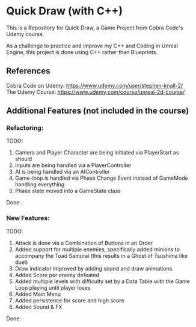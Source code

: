 # Quick Draw (with C++)
This is a Repository for Quick Draw, a Game Project from Cobra Code's Udemy course.

As a challenge to practice and improve my C++ and Coding in Unreal Engine, this project is done using C++ rather than Blueprints.

## References

Cobra Code on Udemy: https://www.udemy.com/user/stephen-knall-2/ <br>
The Udemy Course: https://www.udemy.com/course/unreal-2d-course/

## Additional Features (not included in the course)

### Refactoring:

TODO:
1. Camera and Player Character are being initiated via PlayerStart as should
2. Inputs are being handled via a PlayerController
3. AI is being handled via an AIController
4. Game-loop is handled via Phase Change Event instead of GameMode handling everything
5. Phase state moved into a GameState class

Done:

### New Features:

TODO:
1. Attack is done via a Combination of Buttons in an Order
2. Added support for multiple enemies, specifically added minions to accompany the Toad Samurai (this results in a Ghost of Tsushima like duel)
3. Draw indicator improved by adding sound and draw animations
4. Added Score per enemy defeated
5. Added multiple levels with difficulty set by a Data Table with the Game Loop playing until player loses
6. Added Main Menu
7. Added persistence for score and high score
8. Added Sound & FX

Done: